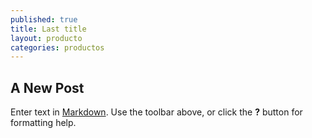 ```yaml
---
published: true
title: Last title
layout: producto
categories: productos
---
```

## A New Post

Enter text in [Markdown](http://daringfireball.net/projects/markdown/). Use the toolbar above, or click the **?** button for formatting help.

